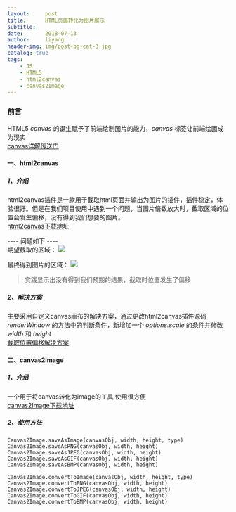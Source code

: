 ```yaml
---
layout:     post
title:      HTML页面转化为图片展示
subtitle:   
date:       2018-07-13
author:     liyang
header-img: img/post-bg-cat-3.jpg
catalog: true
tags:
    - JS
    - HTML5
    - html2canvas
    - canvas2Image
---
```



### 前言
HTML5 *canvas* 的诞生赋予了前端绘制图片的能力，*canvas* 标签让前端绘画成为现实<br/>
[canvas详解传送门](https://developer.mozilla.org/zh-CN/docs/Web/API/Canvas_API/Tutorial/Basic_usage)

#### 一、html2canvas

##### 1、介绍
html2canvas插件是一款用于截取html页面并输出为图片的插件，插件稳定，体验很好。但是在我们项目使用中遇到一个问题，当图片倍数放大时，截取区域的位置会发生偏移，没有得到我们想要的图片。<br/>
[html2canvas下载地址](https://github.com/niklasvh/html2canvas)



---- 问题如下 ---- <br/>
期望截取的区域：
![](http://dev.fenzhitech.com/res/de2f95d631a989363bc92b257712ef72.png)

最终得到图片的区域：
![](http://dev.fenzhitech.com/res/3980c464b13d396039a3d512c4a2c995.png)

> 实践显示出没有得到我们预期的结果，截取时位置发生了偏移

##### 2、解决方案
主要采用自定义canvas画布的解决方案，通过更改html2canvas插件源码 *renderWindow* 的方法中的判断条件，新增加一个 *options.scale* 的条件并修改 *width* 和 *height*<br/>
[截取位置偏移解决方案](https://segmentfault.com/a/1190000007707209)


#### 二、canvas2Image
##### 1、介绍
一个用于将canvas转化为image的工具,使用很方便<br/>
[canvas2Image下载地址](https://github.com/hongru/canvas2image)

##### 2、使用方法

```
Canvas2Image.saveAsImage(canvasObj, width, height, type)
Canvas2Image.saveAsPNG(canvasObj, width, height)
Canvas2Image.saveAsJPEG(canvasObj, width, height)
Canvas2Image.saveAsGIF(canvasObj, width, height)
Canvas2Image.saveAsBMP(canvasObj, width, height)

Canvas2Image.convertToImage(canvasObj, width, height, type)
Canvas2Image.convertToPNG(canvasObj, width, height)
Canvas2Image.convertToJPEG(canvasObj, width, height)
Canvas2Image.convertToGIF(canvasObj, width, height)
Canvas2Image.convertToBMP(canvasObj, width, height)
```
